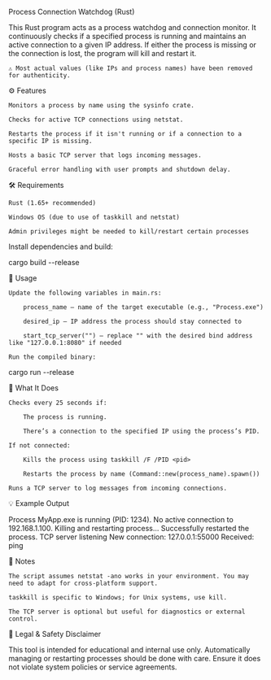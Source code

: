 Process Connection Watchdog (Rust)

This Rust program acts as a process watchdog and connection monitor. It continuously checks if a specified process is running and maintains an active connection to a given IP address. If either the process is missing or the connection is lost, the program will kill and restart it.

    ⚠️ Most actual values (like IPs and process names) have been removed for authenticity.

⚙️ Features

    Monitors a process by name using the sysinfo crate.

    Checks for active TCP connections using netstat.

    Restarts the process if it isn't running or if a connection to a specific IP is missing.

    Hosts a basic TCP server that logs incoming messages.

    Graceful error handling with user prompts and shutdown delay.

🛠️ Requirements

    Rust (1.65+ recommended)

    Windows OS (due to use of taskkill and netstat)

    Admin privileges might be needed to kill/restart certain processes

Install dependencies and build:

cargo build --release

🚀 Usage

    Update the following variables in main.rs:

        process_name – name of the target executable (e.g., "Process.exe")

        desired_ip – IP address the process should stay connected to

        start_tcp_server("") – replace "" with the desired bind address like "127.0.0.1:8080" if needed

    Run the compiled binary:

cargo run --release

🧪 What It Does

    Checks every 25 seconds if:

        The process is running.

        There’s a connection to the specified IP using the process’s PID.

    If not connected:

        Kills the process using taskkill /F /PID <pid>

        Restarts the process by name (Command::new(process_name).spawn())

    Runs a TCP server to log messages from incoming connections.

💡 Example Output

Process MyApp.exe is running (PID: 1234).
No active connection to 192.168.1.100. Killing and restarting process...
Successfully restarted the process.
TCP server listening
New connection: 127.0.0.1:55000
Received: ping

📌 Notes

    The script assumes netstat -ano works in your environment. You may need to adapt for cross-platform support.

    taskkill is specific to Windows; for Unix systems, use kill.

    The TCP server is optional but useful for diagnostics or external control.

🔐 Legal & Safety Disclaimer

This tool is intended for educational and internal use only. Automatically managing or restarting processes should be done with care. Ensure it does not violate system policies or service agreements.
